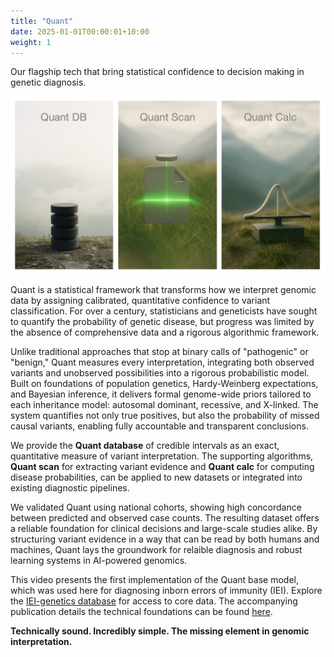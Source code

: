 ```yaml
---
title: "Quant"
date: 2025-01-01T00:00:01+10:00
weight: 1
---
```


Our flagship tech that
bring statistical confidence to decision making in genetic diagnosis.

<!-- Quant delivers evidence-based probabilities for clear and confident genetic diagnoses -->

![Quant](/images/technologies/quant_icons.png)

    
Quant is a statistical framework that transforms how we interpret genomic data by assigning calibrated, quantitative confidence to variant classification.
For over a century, statisticians and geneticists have sought to quantify the probability of genetic disease, but progress was limited by the absence of comprehensive data and a rigorous algorithmic framework.

Unlike traditional approaches that stop at binary calls of "pathogenic" or "benign," Quant measures every interpretation, integrating both observed variants and unobserved possibilities into a rigorous probabilistic model.
Built on foundations of population genetics, Hardy-Weinberg expectations, and Bayesian inference, it delivers formal genome-wide priors tailored to each inheritance model: autosomal dominant, recessive, and X-linked.
The system quantifies not only true positives, but also the probability of missed causal variants, enabling fully accountable and transparent conclusions.

<!-- We provide the **Quant Database** of credible intervals as an exact, quantitative measure of variant interpretation. -->
<!-- The supporting algorithms, **Quant Scan** for extracting variant evidence and **Quant Calc** for computing disease probabilities, can be applied to new datasets or integrated into existing diagnostic pipelines. -->


We provide the <strong>Quant database</strong> of credible intervals as an exact, quantitative measure of variant interpretation.
The supporting algorithms, <strong>Quant scan</strong> for extracting variant evidence and <strong>Quant calc</strong> for computing disease probabilities, can be applied to new datasets or integrated into existing diagnostic pipelines.

<!-- <div class="row align-items-center mb-4"> -->
<!--   <div class="col-md-auto mb-3 mb-md-0"> -->
<!--     <img src="/images/tech/quant_logo_three_step_v2.png" -->
<!--          alt="Logo for quant, database, scan, calculate." -->
<!--          style="width: 200px; height: auto;" /> -->
<!--   </div> -->
<!--   <div class="col"> -->
<!--     <p> -->
<!--       We provide the <strong>Quant database</strong> of credible intervals as an exact, quantitative measure of variant interpretation. -->
<!--       The supporting algorithms, <strong>Quant scan</strong> for extracting variant evidence and <strong>Quant calc</strong> for computing disease probabilities, can be applied to new datasets or integrated into existing diagnostic pipelines. -->
<!--     </p> -->
<!--   </div> -->
<!-- </div> -->

We validated Quant using national cohorts, showing high concordance between predicted and observed case counts.
The resulting dataset offers a reliable foundation for clinical decisions and large-scale studies alike.
By structuring variant evidence in a way that can be read by both humans and machines, Quant lays the groundwork for relaible diagnosis and robust learning systems in AI-powered genomics.

<!-- <div style="padding:56.25% 0 0 0;position:relative;"><iframe src="https://player.vimeo.com/video/1082804320?badge=0&amp;autopause=0&amp;player_id=0&amp;app_id=58479" frameborder="0" allow="autoplay; fullscreen; picture-in-picture; clipboard-write; encrypted-media" style="position:absolute;top:0;left:0;width:100%;height:100%;" title="Quant - measuring confidence in genetic diagnoses"></iframe></div><script src="https://player.vimeo.com/api/player.js"></script> -->

This video presents the first implementation of the Quant base model, which was used here for diagnosing inborn errors of immunity (IEI). 
Explore the [IEI-genetics database](../iei_genetics) for access to core data.
The accompanying publication details the technical foundations can be found [here](https://www.medrxiv.org/content/10.1101/2025.03.25.25324607v4.full.pdf+html).

**Technically sound. Incredibly simple. The missing element in genomic interpretation.**

<!-- <img src="/images/tech/quant_logo_three_step_v2.png" alt="Logo for quant, database, scan, calculate." width="200" /> -->




